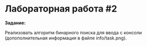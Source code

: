 # Лабораторная работа #2
**Задание:** 

Реализовать алгоритм бинарного поиска для ввода с консоли (допополнительная информация в файле info/task.png).